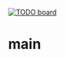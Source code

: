 [![TODO board](https://imdone.io/api/1.0/projects/5ba201c7f449b1066b21f953/badge)](https://imdone.io/app#/board/quincyrondei/main)

# main
